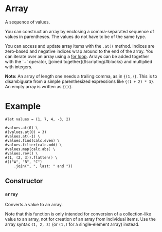 # Array

A sequence of values.

You can construct an array by enclosing a comma-separated sequence of values
in parentheses. The values do not have to be of the same type.

You can access and update array items with the `.at()` method. Indices are
zero-based and negative indices wrap around to the end of the array. You can
iterate over an array using a [for loop]($scripting/#loops). Arrays can be
added together with the `+` operator, [joined together]($scripting/#blocks)
and multiplied with integers.

**Note:** An array of length one needs a trailing comma, as in `{(1,)}`.
This is to disambiguate from a simple parenthesized expressions like `{(1 +
2) * 3}`. An empty array is written as `{()}`.

# Example
```example
#let values = (1, 7, 4, -3, 2)

#values.at(0) \
#(values.at(0) = 3)
#values.at(-1) \
#values.find(calc.even) \
#values.filter(calc.odd) \
#values.map(calc.abs) \
#values.rev() \
#(1, (2, 3)).flatten() \
#(("A", "B", "C")
    .join(", ", last: " and "))
```

## Constructor

### `array`

Converts a value to an array.

Note that this function is only intended for conversion of a collection-like
value to an array, not for creation of an array from individual items. Use
the array syntax `(1, 2, 3)` (or `(1,)` for a single-element array) instead.



